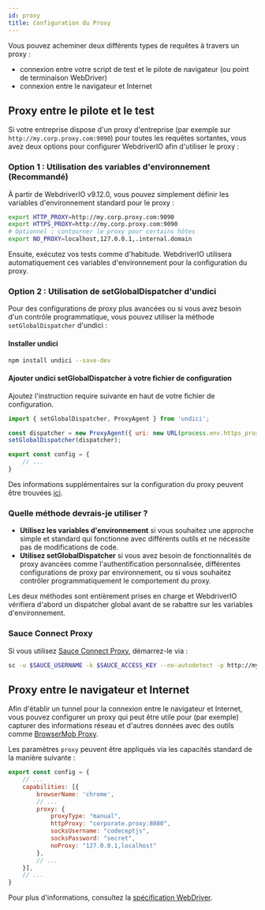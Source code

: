 ```yaml
---
id: proxy
title: Configuration du Proxy
---
```


Vous pouvez acheminer deux différents types de requêtes à travers un proxy :

- connexion entre votre script de test et le pilote de navigateur (ou point de terminaison WebDriver)
- connexion entre le navigateur et Internet

## Proxy entre le pilote et le test

Si votre entreprise dispose d'un proxy d'entreprise (par exemple sur `http://my.corp.proxy.com:9090`) pour toutes les requêtes sortantes, vous avez deux options pour configurer WebdriverIO afin d'utiliser le proxy :

### Option 1 : Utilisation des variables d'environnement (Recommandé)

À partir de WebdriverIO v9.12.0, vous pouvez simplement définir les variables d'environnement standard pour le proxy :

```bash
export HTTP_PROXY=http://my.corp.proxy.com:9090
export HTTPS_PROXY=http://my.corp.proxy.com:9090
# Optionnel : contourner le proxy pour certains hôtes
export NO_PROXY=localhost,127.0.0.1,.internal.domain
```

Ensuite, exécutez vos tests comme d'habitude. WebdriverIO utilisera automatiquement ces variables d'environnement pour la configuration du proxy.

### Option 2 : Utilisation de setGlobalDispatcher d'undici

Pour des configurations de proxy plus avancées ou si vous avez besoin d'un contrôle programmatique, vous pouvez utiliser la méthode `setGlobalDispatcher` d'undici :

#### Installer undici

```bash npm2yarn
npm install undici --save-dev
```

#### Ajouter undici setGlobalDispatcher à votre fichier de configuration

Ajoutez l'instruction require suivante en haut de votre fichier de configuration.

```js title="wdio.conf.js"
import { setGlobalDispatcher, ProxyAgent } from 'undici';

const dispatcher = new ProxyAgent({ uri: new URL(process.env.https_proxy || 'http://my.corp.proxy.com:9090').toString() });
setGlobalDispatcher(dispatcher);

export const config = {
    // ...
}
```

Des informations supplémentaires sur la configuration du proxy peuvent être trouvées [ici](https://github.com/nodejs/undici/blob/main/docs/docs/api/ProxyAgent.md).

### Quelle méthode devrais-je utiliser ?

- **Utilisez les variables d'environnement** si vous souhaitez une approche simple et standard qui fonctionne avec différents outils et ne nécessite pas de modifications de code.
- **Utilisez setGlobalDispatcher** si vous avez besoin de fonctionnalités de proxy avancées comme l'authentification personnalisée, différentes configurations de proxy par environnement, ou si vous souhaitez contrôler programmatiquement le comportement du proxy.

Les deux méthodes sont entièrement prises en charge et WebdriverIO vérifiera d'abord un dispatcher global avant de se rabattre sur les variables d'environnement.

### Sauce Connect Proxy

Si vous utilisez [Sauce Connect Proxy](https://docs.saucelabs.com/secure-connections/sauce-connect-5), démarrez-le via :

```sh
sc -u $SAUCE_USERNAME -k $SAUCE_ACCESS_KEY --no-autodetect -p http://my.corp.proxy.com:9090
```

## Proxy entre le navigateur et Internet

Afin d'établir un tunnel pour la connexion entre le navigateur et Internet, vous pouvez configurer un proxy qui peut être utile pour (par exemple) capturer des informations réseau et d'autres données avec des outils comme [BrowserMob Proxy](https://github.com/lightbody/browsermob-proxy).

Les paramètres `proxy` peuvent être appliqués via les capacités standard de la manière suivante :

```js title="wdio.conf.js"
export const config = {
    // ...
    capabilities: [{
        browserName: 'chrome',
        // ...
        proxy: {
            proxyType: "manual",
            httpProxy: "corporate.proxy:8080",
            socksUsername: "codeceptjs",
            socksPassword: "secret",
            noProxy: "127.0.0.1,localhost"
        },
        // ...
    }],
    // ...
}
```

Pour plus d'informations, consultez la [spécification WebDriver](https://w3c.github.io/webdriver/#proxy).